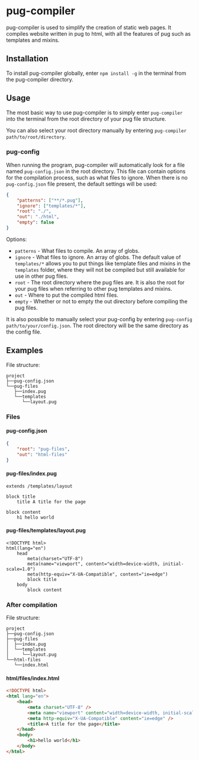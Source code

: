 # pug-compiler

pug-compiler is used to simplify the creation of static web pages. It compiles website written in pug to html, with all the features of pug such as templates and mixins.

## Installation
To install pug-compiler globally, enter `npm install -g` in the terminal from the pug-compiler directory.

## Usage
The most basic way to use pug-compiler is to simply enter `pug-compiler` into the terminal from the root directory of your pug file structure.

You can also select your root directory manually by entering `pug-compiler path/to/root/directory`.

### pug-config
When running the program, pug-compiler will automatically look for a file named `pug-config.json` in the root directory. This file can contain options for the compilation process, such as what files to ignore. When there is no `pug-config.json` file present, the default settings will be used:
```json
{
    "patterns": ["**/*.pug"],
    "ignore": ["templates/*"],
    "root": "./",
    "out": "./html",
    "empty": false
}
```
Options:
* `patterns` - What files to compile. An array of globs.
* `ignore` - What files to ignore. An array of globs. The default value of `templates/*` allows you to put things like template files and mixins in the `templates` folder, where they will not be compiled but still available for use in other pug files.
* `root` - The root directory where the pug files are. It is also the root for your pug files when referring to other pug templates and mixins.
* `out` - Where to put the compiled html files.
* `empty` - Whether or not to empty the out directory before compiling the pug files.

It is also possible to manually select your pug-config by entering `pug-config path/to/your/config.json`. The root directory will be the same directory as the config file.

## Examples

File structure:
```
project
├──pug-config.json
└──pug-files
   ├──index.pug
   └──templates
      └──layout.pug
```
### Files
#### pug-config.json
```json
{
    "root": "pug-files",
    "out": "html-files"
}
```

#### pug-files/index.pug
```pug
extends /templates/layout

block title
    title A title for the page

block content
    h1 hello world
```

#### pug-files/templates/layout.pug
```pug
<!DOCTYPE html>
html(lang="en")
    head
        meta(charset="UTF-8")
        meta(name="viewport", content="width=device-width, initial-scale=1.0")
        meta(http-equiv="X-UA-Compatible", content="ie=edge")
        block title
    body
        block content
```

### After compilation
File structure:
```
project
├──pug-config.json
├──pug-files
│  ├──index.pug
│  └──templates
│     └──layout.pug
└──html-files
   └──index.html
```
#### html/files/index.html
```html
<!DOCTYPE html>
<html lang="en">
    <head>
        <meta charset="UTF-8" />
        <meta name="viewport" content="width=device-width, initial-scale=1.0" />
        <meta http-equiv="X-UA-Compatible" content="ie=edge" />
        <title>A title for the page</title>
    </head>
    <body>
        <h1>hello world</h1>
    </body>
</html>
```

